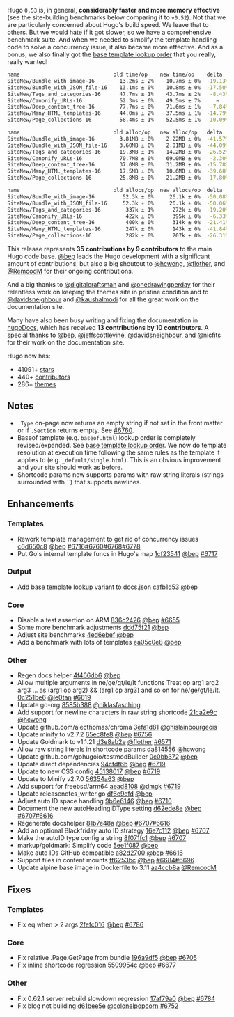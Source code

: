Hugo `0.53` is, in general, **considerably faster and more memory effective** (see the site-building benchmarks below comparing it to `v0.52`). Not that we are particularly concerned about Hugo's build speed. We leave that to others. But we would hate if it got slower, so we have a comprehensive benchmark suite. And when we needed to simplify the template handling code to solve a concurrency issue, it also became more effective. And as a bonus, we also finally got the [base template lookup order](https://gohugo.io/templates/base/#base-template-lookup-order) that you really, really wanted!

```bash
name                              old time/op    new time/op    delta
SiteNew/Bundle_with_image-16        13.2ms ± 2%    10.7ms ± 0%  -19.13%  (p=0.029 n=4+4)
SiteNew/Bundle_with_JSON_file-16    13.1ms ± 0%    10.8ms ± 0%  -17.50%  (p=0.029 n=4+4)
SiteNew/Tags_and_categories-16      47.7ms ± 1%    43.7ms ± 2%   -8.43%  (p=0.029 n=4+4)
SiteNew/Canonify_URLs-16            52.3ms ± 6%    49.5ms ± 7%     ~     (p=0.200 n=4+4)
SiteNew/Deep_content_tree-16        77.7ms ± 0%    71.6ms ± 1%   -7.84%  (p=0.029 n=4+4)
SiteNew/Many_HTML_templates-16      44.0ms ± 2%    37.5ms ± 1%  -14.79%  (p=0.029 n=4+4)
SiteNew/Page_collections-16         58.4ms ± 1%    52.5ms ± 1%  -10.09%  (p=0.029 n=4+4)

name                              old alloc/op   new alloc/op   delta
SiteNew/Bundle_with_image-16        3.81MB ± 0%    2.22MB ± 0%  -41.57%  (p=0.029 n=4+4)
SiteNew/Bundle_with_JSON_file-16    3.60MB ± 0%    2.01MB ± 0%  -44.09%  (p=0.029 n=4+4)
SiteNew/Tags_and_categories-16      19.3MB ± 1%    14.2MB ± 0%  -26.52%  (p=0.029 n=4+4)
SiteNew/Canonify_URLs-16            70.7MB ± 0%    69.0MB ± 0%   -2.30%  (p=0.029 n=4+4)
SiteNew/Deep_content_tree-16        37.0MB ± 0%    31.2MB ± 0%  -15.78%  (p=0.029 n=4+4)
SiteNew/Many_HTML_templates-16      17.5MB ± 0%    10.6MB ± 0%  -39.68%  (p=0.029 n=4+4)
SiteNew/Page_collections-16         25.8MB ± 0%    21.2MB ± 0%  -17.80%  (p=0.029 n=4+4)

name                              old allocs/op  new allocs/op  delta
SiteNew/Bundle_with_image-16         52.3k ± 0%     26.1k ± 0%  -50.08%  (p=0.029 n=4+4)
SiteNew/Bundle_with_JSON_file-16     52.3k ± 0%     26.1k ± 0%  -50.06%  (p=0.029 n=4+4)
SiteNew/Tags_and_categories-16        337k ± 1%      272k ± 0%  -19.20%  (p=0.029 n=4+4)
SiteNew/Canonify_URLs-16              422k ± 0%      395k ± 0%   -6.33%  (p=0.029 n=4+4)
SiteNew/Deep_content_tree-16          400k ± 0%      314k ± 0%  -21.41%  (p=0.029 n=4+4)
SiteNew/Many_HTML_templates-16        247k ± 0%      143k ± 0%  -41.84%  (p=0.029 n=4+4)
SiteNew/Page_collections-16           282k ± 0%      207k ± 0%  -26.31%  (p=0.029 n=4+4)
```

This release represents **35 contributions by 9 contributors** to the main Hugo code base. [@bep](https://github.com/bep) leads the Hugo development with a significant amount of contributions, but also a big shoutout to [@hcwong](https://github.com/hcwong), [@flother](https://github.com/flother), and [@RemcodM](https://github.com/RemcodM) for their ongoing contributions.

And a big thanks to [@digitalcraftsman](https://github.com/digitalcraftsman) and [@onedrawingperday](https://github.com/onedrawingperday) for their relentless work on keeping the themes site in pristine condition and to [@davidsneighbour](https://github.com/davidsneighbour) and [@kaushalmodi](https://github.com/kaushalmodi) for all the great work on the documentation site.

Many have also been busy writing and fixing the documentation in [hugoDocs](https://github.com/gohugoio/hugoDocs), 
which has received **13 contributions by 10 contributors**. A special thanks to [@bep](https://github.com/bep), [@jeffscottlevine](https://github.com/jeffscottlevine), [@davidsneighbour](https://github.com/davidsneighbour), and [@nicfits](https://github.com/nicfits) for their work on the documentation site.


Hugo now has:

* 41091+ [stars](https://github.com/gohugoio/hugo/stargazers)
* 440+ [contributors](https://github.com/gohugoio/hugo/graphs/contributors)
* 286+ [themes](http://themes.gohugo.io/)

## Notes

* `.Type` on-page now returns an empty string if not set in the front matter or if `.Section` returns empty. See [#6760](https://github.com/gohugoio/hugo/issues/6760).
* Baseof template (e.g. `baseof.html`) lookup order is completely revised/expanded. See [base template lookup order](https://gohugo.io/templates/base/#base-template-lookup-order). We now do template resolution at execution time following the same rules as the template it applies to (e.g. `_default/single.html`). This is an obvious improvement and your site should work as before.
* Shortcode params now supports params with raw string literals (strings surrounded with \`\`) that supports newlines.

## Enhancements

### Templates

* Rework template management to get rid of concurrency issues [c6d650c8](https://github.com/gohugoio/hugo/commit/c6d650c8c8b22fdc7ddedc1e42a3ca698e1390d6) [@bep](https://github.com/bep) [#6716](https://github.com/gohugoio/hugo/issues/6716)[#6760](https://github.com/gohugoio/hugo/issues/6760)[#6768](https://github.com/gohugoio/hugo/issues/6768)[#6778](https://github.com/gohugoio/hugo/issues/6778)
* Put Go's internal template funcs in Hugo's map [1cf23541](https://github.com/gohugoio/hugo/commit/1cf235412f98b42aefe368e99a0e9e95bae6eef7) [@bep](https://github.com/bep) [#6717](https://github.com/gohugoio/hugo/issues/6717)

### Output

* Add base template lookup variant to docs.json [cafb1d53](https://github.com/gohugoio/hugo/commit/cafb1d53c0927e2aef8abff1bf9095c90c6f3067) [@bep](https://github.com/bep) 

### Core

* Disable a test assertion on ARM [836c2426](https://github.com/gohugoio/hugo/commit/836c24261f9f175254256fb326d92a3db47e1c75) [@bep](https://github.com/bep) [#6655](https://github.com/gohugoio/hugo/issues/6655)
* Some more benchmark adjustments [ddd75f21](https://github.com/gohugoio/hugo/commit/ddd75f212110a3d6643a07301e377415f3d163bd) [@bep](https://github.com/bep) 
* Adjust site benchmarks [4ed6ebef](https://github.com/gohugoio/hugo/commit/4ed6ebef4ca71572a19bb890cb4c026a688b2b5b) [@bep](https://github.com/bep) 
* Add a benchmark with lots of templates [ea05c0e8](https://github.com/gohugoio/hugo/commit/ea05c0e8456e8dec71ffd796148355b0d8b36eb0) [@bep](https://github.com/bep) 

### Other

* Regen docs helper [4f466db6](https://github.com/gohugoio/hugo/commit/4f466db666dded1b6c6d1e6926e170f22164433a) [@bep](https://github.com/bep) 
* Allow multiple arguments in ne/ge/gt/le/lt functions Treat op arg1 arg2 arg3 ... as (arg1 op arg2) && (arg1 op arg3) and so on for ne/ge/gt/le/lt. [0c251be6](https://github.com/gohugoio/hugo/commit/0c251be66bf3ad4abafbc47583e394ca4e6ffcf1) [@le0tan](https://github.com/le0tan) [#6619](https://github.com/gohugoio/hugo/issues/6619)
* Update go-org [8585b388](https://github.com/gohugoio/hugo/commit/8585b388d27abde1ab6b6c63ad6addf4066ec8dd) [@niklasfasching](https://github.com/niklasfasching) 
* Add support for newline characters in raw string shortcode [21ca2e9c](https://github.com/gohugoio/hugo/commit/21ca2e9ce4255bfad2bb0576aff087a240acf70a) [@hcwong](https://github.com/hcwong) 
* Update github.com/alecthomas/chroma [3efa1d81](https://github.com/gohugoio/hugo/commit/3efa1d81219a6e7b41c9676e9cab446741f69055) [@ghislainbourgeois](https://github.com/ghislainbourgeois) 
* Update minify to v2.7.2 [65ec8fe8](https://github.com/gohugoio/hugo/commit/65ec8fe827efef5a14c4e1bc440a6df97d2f20a2) [@bep](https://github.com/bep) [#6756](https://github.com/gohugoio/hugo/issues/6756)
* Update Goldmark to v1.1.21 [d3e8ab2e](https://github.com/gohugoio/hugo/commit/d3e8ab2e39dcc27853b163079f4a82364286fe82) [@flother](https://github.com/flother) [#6571](https://github.com/gohugoio/hugo/issues/6571)
* Allow raw string literals in shortcode params [da814556](https://github.com/gohugoio/hugo/commit/da814556567eab9ba0ac5fef5314c3ad5ee50ccd) [@hcwong](https://github.com/hcwong) 
* Update github.com/gohugoio/testmodBuilder [0c0bb372](https://github.com/gohugoio/hugo/commit/0c0bb372858b5de58c15ccd300144e0bc205ffad) [@bep](https://github.com/bep) 
* Update direct dependencies [94cfdf6b](https://github.com/gohugoio/hugo/commit/94cfdf6befd657e46c9458b23f17d851cd2f7037) [@bep](https://github.com/bep) [#6719](https://github.com/gohugoio/hugo/issues/6719)
* Update to new CSS config [45138017](https://github.com/gohugoio/hugo/commit/451380177868e48127a33362aa8d553b90516fb5) [@bep](https://github.com/bep) [#6719](https://github.com/gohugoio/hugo/issues/6719)
* Update to Minify v2.7.0 [56354a63](https://github.com/gohugoio/hugo/commit/56354a63bb73271224a9300a4742dc1a2f551202) [@bep](https://github.com/bep) 
* Add support for freebsd/arm64 [aead8108](https://github.com/gohugoio/hugo/commit/aead8108b80d77e23c68a47fd8d86464310130be) [@dmgk](https://github.com/dmgk) [#6719](https://github.com/gohugoio/hugo/issues/6719)
* Update releasenotes_writer.go [df6e9efd](https://github.com/gohugoio/hugo/commit/df6e9efd8f345707932231ea23dc8713afb5b026) [@bep](https://github.com/bep) 
* Adjust auto ID space handling [9b6e6146](https://github.com/gohugoio/hugo/commit/9b6e61464b09ffe3423fb8d7c72bddb7a9ed5b98) [@bep](https://github.com/bep) [#6710](https://github.com/gohugoio/hugo/issues/6710)
* Document the new autoHeadingIDType setting [d62ede8e](https://github.com/gohugoio/hugo/commit/d62ede8e9e5883e7ebb023e49b82f07b45edc1c7) [@bep](https://github.com/bep) [#6707](https://github.com/gohugoio/hugo/issues/6707)[#6616](https://github.com/gohugoio/hugo/issues/6616)
* Regenerate docshelper [81b7e48a](https://github.com/gohugoio/hugo/commit/81b7e48a55092203aeee8785799e6fed3928760e) [@bep](https://github.com/bep) [#6707](https://github.com/gohugoio/hugo/issues/6707)[#6616](https://github.com/gohugoio/hugo/issues/6616)
* Add an optional Blackfriday auto ID strategy [16e7c112](https://github.com/gohugoio/hugo/commit/16e7c1120346bd853cf6510ffac8e94824bf2c7f) [@bep](https://github.com/bep) [#6707](https://github.com/gohugoio/hugo/issues/6707)
* Make the autoID type config a string [8f071fc1](https://github.com/gohugoio/hugo/commit/8f071fc159ce9a0fc0ea14a73bde8f299bedd109) [@bep](https://github.com/bep) [#6707](https://github.com/gohugoio/hugo/issues/6707)
* markup/goldmark: Simplify code [5ee1f087](https://github.com/gohugoio/hugo/commit/5ee1f0876f3ec8b79d6305298185dc821ead2d28) [@bep](https://github.com/bep) 
* Make auto IDs GitHub compatible [a82d2700](https://github.com/gohugoio/hugo/commit/a82d2700fcc772aada15d65b8f76913ca23f7404) [@bep](https://github.com/bep) [#6616](https://github.com/gohugoio/hugo/issues/6616)
* Support files in content mounts [ff6253bc](https://github.com/gohugoio/hugo/commit/ff6253bc7cf745e9c0127ddc9006da3c2c00c738) [@bep](https://github.com/bep) [#6684](https://github.com/gohugoio/hugo/issues/6684)[#6696](https://github.com/gohugoio/hugo/issues/6696)
* Update alpine base image in Dockerfile to 3.11 [aa4ccb8a](https://github.com/gohugoio/hugo/commit/aa4ccb8a1e9b8aa17397acf34049a2aa16b0b6cb) [@RemcodM](https://github.com/RemcodM) 

## Fixes

### Templates

* Fix eq when > 2 args [2fefc016](https://github.com/gohugoio/hugo/commit/2fefc01606fddb119f368c89fb2dedd452ad6547) [@bep](https://github.com/bep) [#6786](https://github.com/gohugoio/hugo/issues/6786)

### Core

* Fix relative .Page.GetPage from bundle [196a9df5](https://github.com/gohugoio/hugo/commit/196a9df585c4744e3280f37c1c24e469fce14b8c) [@bep](https://github.com/bep) [#6705](https://github.com/gohugoio/hugo/issues/6705)
* Fix inline shortcode regression [5509954c](https://github.com/gohugoio/hugo/commit/5509954c7e8b0ce8d5ea903b0ab639ea14b69acb) [@bep](https://github.com/bep) [#6677](https://github.com/gohugoio/hugo/issues/6677)

### Other

* Fix 0.62.1 server rebuild slowdown regression [17af79a0](https://github.com/gohugoio/hugo/commit/17af79a03e249a731cf5634ffea23ca00774333d) [@bep](https://github.com/bep) [#6784](https://github.com/gohugoio/hugo/issues/6784)
* Fix blog not building [d61bee5e](https://github.com/gohugoio/hugo/commit/d61bee5e0916b5d2b388e66ef85c336312a21a06) [@colonelpopcorn](https://github.com/colonelpopcorn) [#6752](https://github.com/gohugoio/hugo/issues/6752)





